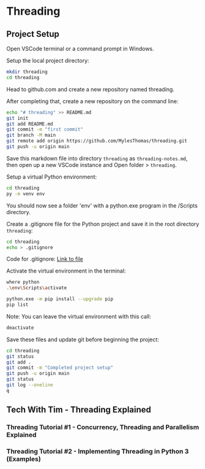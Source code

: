 # Threading

## Project Setup

Open VSCode terminal or a command prompt in Windows.

Setup the local project directory:

```sh
mkdir threading
cd threading
```

Head to github.com and create a new repository named threading.

After completing that, create a new repository on the command line:

```sh
echo "# threading" >> README.md
git init
git add README.md
git commit -m "first commit"
git branch -M main
git remote add origin https://github.com/MylesThomas/threading.git
git push -u origin main
```

Save this markdown file into directory `threading` as `threading-notes.md`, then open up a new VSCode instance and Open folder > `threading`.

Setup a virtual Python environment:

```sh
cd threading
py -m venv env
```

You should now see a folder 'env' with a python.exe program in the /Scripts directory.

Create a .gitignore file for the Python project and save it in the root directory `threading`:

```sh
cd threading
echo > .gitignore
```

Code for .gitignore: [Link to file](https://github.com/github/gitignore/blob/main/Python.gitignore)

Activate the virtual environment in the terminal:

```sh
where python
.\env\Scripts\activate

python.exe -m pip install --upgrade pip
pip list
```

Note: You can leave the virtual environment with this call:

```sh
deactivate
```

Save these files and update git before beginning the project:

```sh
cd threading
git status
git add .
git commit -m "Completed project setup"
git push -u origin main
git status
git log --oneline
q
```

## Tech With Tim - Threading Explained

### Threading Tutorial #1 - Concurrency, Threading and Parallelism Explained

### Threading Tutorial #2 - Implementing Threading in Python 3 (Examples)
